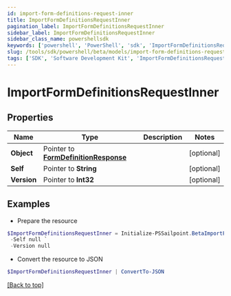 ```yaml
---
id: import-form-definitions-request-inner
title: ImportFormDefinitionsRequestInner
pagination_label: ImportFormDefinitionsRequestInner
sidebar_label: ImportFormDefinitionsRequestInner
sidebar_class_name: powershellsdk
keywords: ['powershell', 'PowerShell', 'sdk', 'ImportFormDefinitionsRequestInner'] 
slug: /tools/sdk/powershell/beta/models/import-form-definitions-request-inner
tags: ['SDK', 'Software Development Kit', 'ImportFormDefinitionsRequestInner']
---
```



# ImportFormDefinitionsRequestInner

## Properties

Name | Type | Description | Notes
------------ | ------------- | ------------- | -------------
**Object** |  Pointer to [**FormDefinitionResponse**](form-definition-response) |  | [optional] 
**Self** |  Pointer to **String** |  | [optional] 
**Version** |  Pointer to **Int32** |  | [optional] 

## Examples

- Prepare the resource
```powershell
$ImportFormDefinitionsRequestInner = Initialize-PSSailpoint.BetaImportFormDefinitionsRequestInner  -Object null `
 -Self null `
 -Version null
```

- Convert the resource to JSON
```powershell
$ImportFormDefinitionsRequestInner | ConvertTo-JSON
```


[[Back to top]](#) 

